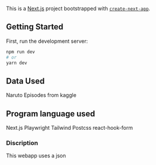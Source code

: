 This is a [Next.js](https://nextjs.org/) project bootstrapped with [`create-next-app`](https://github.com/vercel/next.js/tree/canary/packages/create-next-app).

## Getting Started

First, run the development server:

```bash
npm run dev
# or
yarn dev
```

## Data Used

Naruto Episodes from kaggle

## Program language used

Next.js
Playwright
Tailwind
Postcss
react-hook-form

### Discription

This webapp uses a json 


